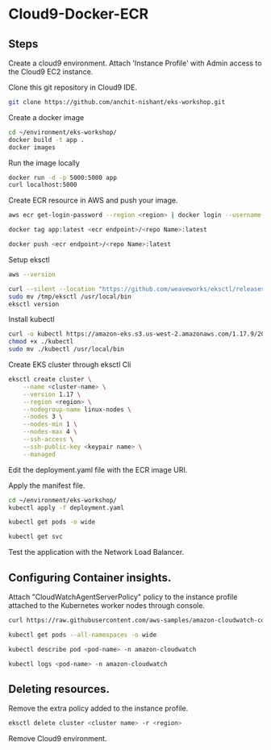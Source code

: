 # Cloud9-Docker-ECR



## Steps

Create a cloud9 environment. 
Attach 'Instance Profile'  with Admin access to the Cloud9 EC2 instance.

Clone this git repository in Cloud9 IDE.

```bash
git clone https://github.com/anchit-nishant/eks-workshop.git
```

Create a docker image

```bash
cd ~/environment/eks-workshop/
docker build -t app .
docker images
```
Run the image locally

```bash
docker run -d -p 5000:5000 app
curl localhost:5000
```

Create ECR resource in AWS and push your image.

```bash
aws ecr get-login-password --region <region> | docker login --username AWS --password-stdin <ecr endpoint>

docker tag app:latest <ecr endpoint>/<repo Name>:latest

docker push <ecr endpoint>/<repo Name>:latest
```

Setup eksctl

```bash
aws --version

curl --silent --location "https://github.com/weaveworks/eksctl/releases/latest/download/eksctl_$(uname -s)_amd64.tar.gz" | tar xz -C /tmp
sudo mv /tmp/eksctl /usr/local/bin
eksctl version

```

Install kubectl

```bash
curl -o kubectl https://amazon-eks.s3.us-west-2.amazonaws.com/1.17.9/2020-08-04/bin/linux/amd64/kubectl
chmod +x ./kubectl
sudo mv ./kubectl /usr/local/bin

```

Create EKS cluster through eksctl Cli

```bash
eksctl create cluster \
    --name <cluster-name> \
    --version 1.17 \
    --region <region> \
    --nodegroup-name linux-nodes \
    --nodes 3 \
    --nodes-min 1 \
    --nodes-max 4 \
    --ssh-access \
    --ssh-public-key <keypair name> \
    --managed

```

Edit the deployment.yaml file with the ECR image URI.


Apply the manifest file.
```bash
cd ~/environment/eks-workshop/
kubectl apply -f deployment.yaml

kubectl get pods -o wide

kubectl get svc

```

Test the application with the Network Load Balancer.


## Configuring Container insights.

Attach "CloudWatchAgentServerPolicy" policy to the instance profile attached to the Kubernetes worker nodes through console.


```bash
curl https://raw.githubusercontent.com/aws-samples/amazon-cloudwatch-container-insights/latest/k8s-deployment-manifest-templates/deployment-mode/daemonset/container-insights-monitoring/quickstart/cwagent-fluentd-quickstart.yaml | sed "s/{{cluster_name}}/<cluster-name>/;s/{{region_name}}/<region>/" | kubectl apply -f -   

kubectl get pods --all-namespaces -o wide 

kubectl describe pod <pod-name> -n amazon-cloudwatch

kubectl logs <pod-name> -n amazon-cloudwatch

```

## Deleting resources.

Remove the extra policy added to the instance profile.

```bash
eksctl delete cluster <cluster name> -r <region>

```

Remove Cloud9 environment.
